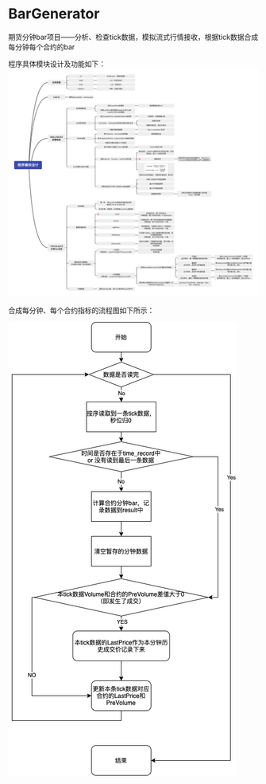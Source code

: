 # BarGenerator
期货分钟bar项目——分析、检查tick数据，模拟流式行情接收，根据tick数据合成每分钟每个合约的bar

程序具体模块设计及功能如下：
![](pics/mindmap.png)

合成每分钟、每个合约指标的流程图如下所示：

![](pics/FlowChart.png)